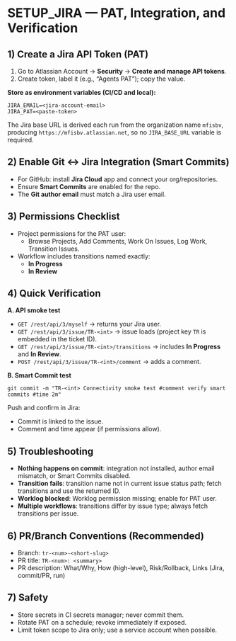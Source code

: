 # SETUP_JIRA — PAT, Integration, and Verification

## 1) Create a Jira API Token (PAT)
1. Go to Atlassian Account → **Security** → **Create and manage API tokens**.
2. Create token, label it (e.g., “Agents PAT”); copy the value.

**Store as environment variables (CI/CD and local):**

    JIRA_EMAIL=<jira-account-email>
    JIRA_PAT=<paste-token>

The Jira base URL is derived each run from the organization name `mfisbv`, producing `https://mfisbv.atlassian.net`, so no `JIRA_BASE_URL` variable is required.

## 2) Enable Git ↔ Jira Integration (Smart Commits)
- For GitHub: install **Jira Cloud** app and connect your org/repositories.
- Ensure **Smart Commits** are enabled for the repo.
- The **Git author email** must match a Jira user email.

## 3) Permissions Checklist
- Project permissions for the PAT user:
  - Browse Projects, Add Comments, Work On Issues, Log Work, Transition Issues.
- Workflow includes transitions named exactly:
  - **In Progress**
  - **In Review**

## 4) Quick Verification
**A. API smoke test**

- `GET /rest/api/3/myself` → returns your Jira user.
- `GET /rest/api/3/issue/TR-<int>` → issue loads (project key `TR` is embedded in the ticket ID).
- `GET /rest/api/3/issue/TR-<int>/transitions` → includes **In Progress** and **In Review**.
- `POST /rest/api/3/issue/TR-<int>/comment` → adds a comment.

**B. Smart Commit test**

    git commit -m "TR-<int> Connectivity smoke test #comment verify smart commits #time 2m"

Push and confirm in Jira:
- Commit is linked to the issue.
- Comment and time appear (if permissions allow).

## 5) Troubleshooting
- **Nothing happens on commit**: integration not installed, author email mismatch, or Smart Commits disabled.
- **Transition fails**: transition name not in current issue status path; fetch transitions and use the returned ID.
- **Worklog blocked**: Worklog permission missing; enable for PAT user.
- **Multiple workflows**: transitions differ by issue type; always fetch transitions per issue.

## 6) PR/Branch Conventions (Recommended)
- Branch: `tr-<num>-<short-slug>`
- PR title: `TR-<num>: <summary>`
- PR description: What/Why, How (high-level), Risk/Rollback, Links (Jira, commit/PR, run)

## 7) Safety
- Store secrets in CI secrets manager; never commit them.
- Rotate PAT on a schedule; revoke immediately if exposed.
- Limit token scope to Jira only; use a service account when possible.
